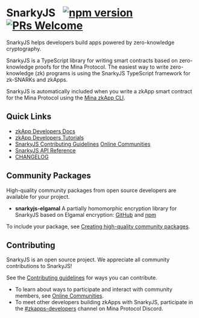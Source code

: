 # SnarkyJS &nbsp; [![npm version](https://img.shields.io/npm/v/snarkyjs.svg?style=flat)](https://www.npmjs.com/package/snarkyjs) [![PRs Welcome](https://img.shields.io/badge/PRs-welcome-brightgreen.svg)](https://github.com/o1-labs/snarkyjs/blob/main/CONTRIBUTING.md)

SnarkyJS helps developers build apps powered by zero-knowledge cryptography.

SnarkyJS is a TypeScript library for writing smart contracts based on zero-knowledge proofs for the Mina Protocol. The easiest way to write zero-knowledge (zk) programs is using the SnarkyJS TypeScript framework for zk-SNARKs and zkApps. 

SnarkyJS is automatically included when you write a zkApp smart contract for the Mina Protocol using the [Mina zkApp CLI](https://github.com/o1-labs/zkapp-cli). 

## Quick Links

- [zkApp Developers Docs](https://docs.minaprotocol.com/zkapps)
- [zkApp Developers Tutorials](https://docs.minaprotocol.com/zkapps/tutorials/hello-world)
- [SnarkyJS Contributing Guidelines](https://github.com/o1-labs/snarkyjs/blob/main/CONTRIBUTING.md)
[Online Communities](https://docs.minaprotocol.com/participate/online-communities)
- [SnarkyJS API Reference](https://docs.minaprotocol.com/en/zkapps/snarkyjs-reference)
- [CHANGELOG](https://github.com/o1-labs/snarkyjs/blob/main/CHANGELOG.md)

## Community Packages

High-quality community packages from open source developers are available for your project. 

- **snarkyjs-elgamal** A partially homomorphic encryption library for SnarkyJS based on Elgamal encryption: [GitHub](https://github.com/Trivo25/snarkyjs-elgamal) and [npm](https://www.npmjs.com/package/snarkyjs-elgamal) 

To include your package, see [Creating high-quality community packages](https://github.com/o1-labs/snarkyjs/blob/main/CONTRIBUTING.md#creating-high-quality-community-packages).

## Contributing

SnarkyJS is an open source project. We appreciate all community contributions to SnarkyJS! 

See the [Contributing guidelines](https://github.com/o1-labs/snarkyjs/blob/main/CONTRIBUTING.md) for ways you can contribute. 

- To learn about ways to participate and interact with community members, see [Online Communities](https://docs.minaprotocol.com/participate/online-communities). 
- To meet other developers building zkApps with SnarkyJS, participate in the [#zkapps-developers](https://discord.com/channels/484437221055922177/915745847692636181) channel on Mina Protocol Discord.
